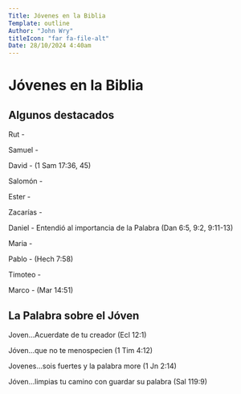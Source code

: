 ```yaml
---
Title: Jóvenes en la Biblia
Template: outline
Author: "John Wry"
titleIcon: "far fa-file-alt"
Date: 28/10/2024 4:40am
---
```

# Jóvenes en la Biblia

## Algunos destacados

Rut - 

Samuel - 

David - (1 Sam 17:36, 45)

Salomón - 

Ester - 

Zacarías - 

Daniel - Entendió al importancia de la Palabra (Dan 6:5, 9:2, 9:11-13)

Maria -

Pablo - (Hech 7:58)

Timoteo - 

Marco - (Mar 14:51)

## La Palabra sobre el Jóven

Joven...Acuerdate de tu creador (Ecl 12:1)

Jóven...que no te menospecien (1 Tim 4:12)

Jovenes...sois fuertes y la palabra more (1 Jn 2:14)

Jóven...limpias tu camino con guardar su palabra (Sal 119:9)

